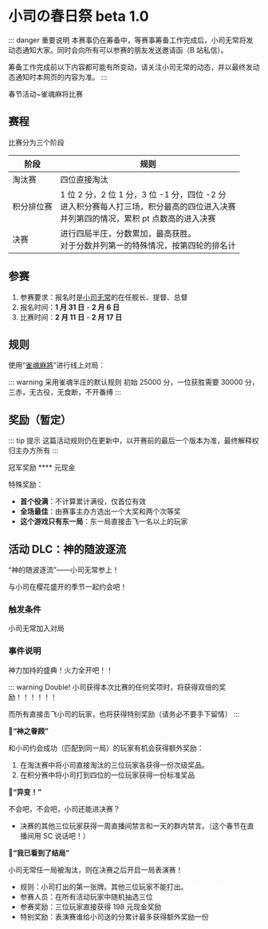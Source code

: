 # 小司の春日祭 beta 1.0

::: danger 重要说明
本赛事仍在筹备中，等赛事筹备工作完成后，小司无常将发动态通知大家。同时会向所有可以参赛的朋友发送邀请函（B 站私信）。

筹备工作完成前以下内容都可能有所变动，请关注小司无常的动态，并以最终发动态通知时本网页的内容为准。
:::

春节活动~雀魂麻将比赛

## 赛程

比赛分为三个阶段

| 阶段       | 规则                                                                                                                                     |
| ---------- | ---------------------------------------------------------------------------------------------------------------------------------------- |
| 淘汰赛     | 四位直接淘汰                                                                                                                             |
| 积分排位赛 | 1 位 2 分，2 位 1 分，3 位 -1 分，四位 -2 分<br>进入积分赛每人打三场，积分最高的四位进入决赛<br>并列第四的情况，累积 pt 点数高的进入决赛 |
| 决赛       | 进行四局半庄，分数累加，最高获胜。<br>对于分数并列第一的特殊情况，按第四轮的排名计                                                       |

## 参赛

1. 参赛要求：报名时是[小司无常](https://live.bilibili.com/14846654)的在任舰长、提督、总督
2. 报名时间：**1 月 31 日** - **2 月 6 日**
3. 比赛时间：**2 月 11 日** - **2 月 17 日**

## 规则

使用“[雀魂麻將](https://www.maj-soul.com/#/home)”进行线上对局：

::: warning 采用雀魂半庄的默认规则
初始 25000 分，一位获胜需要 30000 分，三赤，无古役，无食断，不开番缚
:::

## 奖励（暂定）

::: tip 提示
这篇活动规则仍在更新中，以开赛前的最后一个版本为准，最终解释权归主办方所有
:::

冠军奖励 \*\*\*\* 元现金

特殊奖励：

- **首个役满**：不计算累计满役，仅首位有效
- **全场最佳**：由赛事主办方选出一个大奖和两个次等奖
- **这个游戏只有东一局**：东一局直接击飞一名以上的玩家

## 活动 DLC：神的随波逐流

“神的随波逐流”——小司无常参上！

与小司在樱花盛开的季节一起约会吧！

### 触发条件

小司无常加入对局

### 事件说明

神力加持的盛典！火力全开吧！！

::: warning Double!
小司获得本次比赛的任何奖项时，将获得双倍的奖励！！！！！！

而所有直接击飞小司的玩家，也将获得特别奖励（请务必不要手下留情）
:::

**🌟“神之眷顾”**

和小司约会成功（匹配到同一局）的玩家有机会获得额外奖励：

1. 在淘汰赛中将小司直接淘汰的三位玩家各获得一份次级奖品。
2. 在积分赛中将小司打到四位的一位玩家获得一份标准奖品

**🌟“异变！”**

不会吧，不会吧，小司还能进决赛？

- 决赛的其他三位玩家获得一周直播间禁言和一天的群内禁言。（这个春节在直播间用 SC 说话吧！）

**🌟“我已看到了结局”**

小司无常任一局被淘汰，则在决赛之后开启一局表演赛！

- 规则：小司打出的第一张牌。其他三位玩家不能打出。<span title="你知道的太多了" class="easter-egg">（终局小司必须一位）</span>
- 参赛人员：在所有活动玩家中随机抽选三位
- 参赛奖励：三位玩家直接获得 198 元现金奖励
- 特别奖励：表演赛谁给小司送的分累计最多获得额外奖励一份

<style>
.yuu-theme-dark .easter-egg {
  color: #1a1a1a;
}
.easter-egg {
  color: white;
}
</style>
